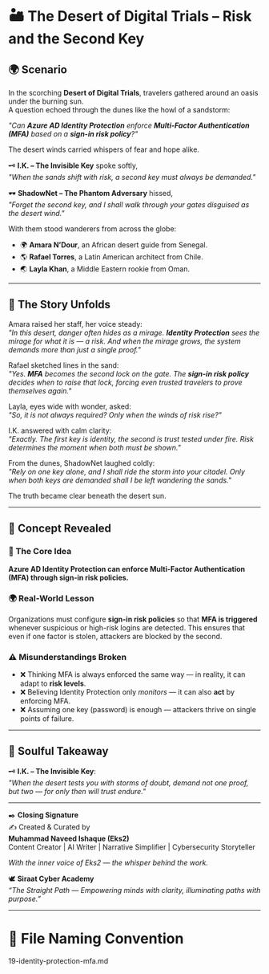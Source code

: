 # 🏜️ The Desert of Digital Trials – Risk and the Second Key  

## 🌍 Scenario  
In the scorching **Desert of Digital Trials**, travelers gathered around an oasis under the burning sun.  
A question echoed through the dunes like the howl of a sandstorm:  

*"Can **Azure AD Identity Protection** enforce **Multi-Factor Authentication (MFA)** based on a **sign-in risk policy**?"*  

The desert winds carried whispers of fear and hope alike.  

🗝️ **I.K. – The Invisible Key** spoke softly,  
*"When the sands shift with risk, a second key must always be demanded."*  

🕶️ **ShadowNet – The Phantom Adversary** hissed,  
*"Forget the second key, and I shall walk through your gates disguised as the desert wind."*  

With them stood wanderers from across the globe:  
- 🌍 **Amara N’Dour**, an African desert guide from Senegal.  
- 🌎 **Rafael Torres**, a Latin American architect from Chile.  
- 🌏 **Layla Khan**, a Middle Eastern rookie from Oman.  

---

## 📖 The Story Unfolds  
Amara raised her staff, her voice steady:  
*"In this desert, danger often hides as a mirage. **Identity Protection** sees the mirage for what it is — a risk. And when the mirage grows, the system demands more than just a single proof."*  

Rafael sketched lines in the sand:  
*"Yes. **MFA** becomes the second lock on the gate. The **sign-in risk policy** decides when to raise that lock, forcing even trusted travelers to prove themselves again."*  

Layla, eyes wide with wonder, asked:  
*"So, it is not always required? Only when the winds of risk rise?"*  

I.K. answered with calm clarity:  
*"Exactly. The first key is identity, the second is trust tested under fire. Risk determines the moment when both must be shown."*  

From the dunes, ShadowNet laughed coldly:  
*"Rely on one key alone, and I shall ride the storm into your citadel. Only when both keys are demanded shall I be left wandering the sands."*  

The truth became clear beneath the desert sun.  

---

## 📝 Concept Revealed  

### 🔑 The Core Idea  
**Azure AD Identity Protection can enforce Multi-Factor Authentication (MFA) through sign-in risk policies.**  

### 🌍 Real-World Lesson  
Organizations must configure **sign-in risk policies** so that **MFA is triggered** whenever suspicious or high-risk logins are detected. This ensures that even if one factor is stolen, attackers are blocked by the second.  

### ⚠️ Misunderstandings Broken  
- ❌ Thinking MFA is always enforced the same way — in reality, it can adapt to **risk levels**.  
- ❌ Believing Identity Protection only *monitors* — it can also **act** by enforcing MFA.  
- ❌ Assuming one key (password) is enough — attackers thrive on single points of failure.  

---

## 🌟 Soulful Takeaway  
🗝️ **I.K. – The Invisible Key**:  
*"When the desert tests you with storms of doubt, demand not one proof, but two — for only then will trust endure."*  

---

✒️ **Closing Signature**  
✍️ Created & Curated by  
**Muhammad Naveed Ishaque (Eks2)**  
Content Creator | AI Writer | Narrative Simplifier | Cybersecurity Storyteller  

_With the inner voice of Eks2 — the whisper behind the work._  

🕊️ **Siraat Cyber Academy**  
*“The Straight Path — Empowering minds with clarity, illuminating paths with purpose.”*  

---

# 📂 File Naming Convention  
19-identity-protection-mfa.md
